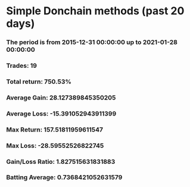 # Simple Donchain methods (past 20 days)
### The period is from 2015-12-31 00:00:00 up to 2021-01-28 00:00:00
### Trades: 19
### Total return: 750.53%
### Average Gain: 28.127389845350205
### Average Loss: -15.391052943911399
### Max Return: 157.51811959611547
### Max Loss: -28.59552526822745
### Gain/Loss Ratio: 1.827515631831883
### Batting Average: 0.7368421052631579